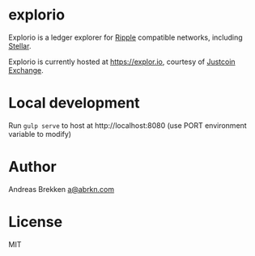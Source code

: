 # explorio

Explorio is a ledger explorer for [Ripple](https://ripple.com) compatible networks, including [Stellar](https://stellar.org).

Explorio is currently hosted at https://explor.io, courtesy of [Justcoin Exchange](https://justcoin.com).

# Local development

Run `gulp serve` to host at http://localhost:8080 (use PORT environment variable to modify)

# Author

Andreas Brekken <a@abrkn.com>

# License

MIT
